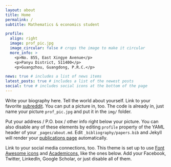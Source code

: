 ```yaml
---
layout: about
title: Home
permalink: /
subtitle: Mathematics & economics student

profile:
  align: right
  image: prof_pic.jpg
  image_circular: false # crops the image to make it circular
  more_info: >
    <p>No. 855, East Xingye Avenue</p>
    <p>Panyu District, 511400</p>
    <p>Guangzhou, Guangdong, P.R.C.</p>

news: true # includes a list of news items
latest_posts: true # includes a list of the newest posts
social: true # includes social icons at the bottom of the page
---
```


Write your biography here. Tell the world about yourself. Link to your favorite [subreddit](http://reddit.com). You can put a picture in, too. The code is already in, just name your picture `prof_pic.jpg` and put it in the `img/` folder.

Put your address / P.O. box / other info right below your picture. You can also disable any of these elements by editing `profile` property of the YAML header of your `_pages/about.md`. Edit `_bibliography/papers.bib` and Jekyll will render your [publications page](/al-folio/publications/) automatically.

Link to your social media connections, too. This theme is set up to use [Font Awesome icons](https://fontawesome.com/) and [Academicons](https://jpswalsh.github.io/academicons/), like the ones below. Add your Facebook, Twitter, LinkedIn, Google Scholar, or just disable all of them.
